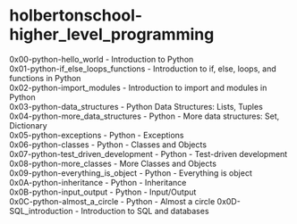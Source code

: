# holbertonschool-higher_level_programming

0x00-python-hello_world - Introduction to Python  
0x01-python-if_else_loops_functions - Introduction to if, else, loops, and functions in Python  
0x02-python-import_modules - 
Introduction to import and modules in Python  
0x03-python-data_structures - 
Python Data Structures: Lists, Tuples  
0x04-python-more_data_structures - 
Python - More data structures: Set, Dictionary  
0x05-python-exceptions - 
Python - Exceptions  
0x06-python-classes - 
Python - Classes and Objects  
0x07-python-test_driven_development - 
Python - Test-driven development  
0x08-python-more_classes - 
More Classes and Objects  
0x09-python-everything_is_object - Python - Everything is object  
0x0A-python-inheritance - Python - Inheritance  
0x0B-python-input_output - Python - Input/Output  
0x0C-python-almost_a_circle - Python - Almost a circle 
0x0D-SQL_introduction - Introduction to SQL and databases  
